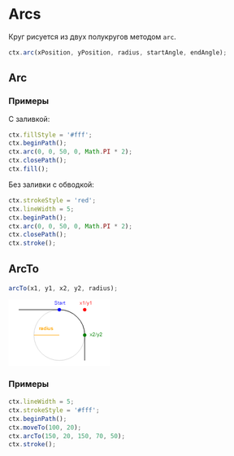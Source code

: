 # Arcs

Круг рисуется из двух полукругов методом `arc`.
```js
ctx.arc(xPosition, yPosition, radius, startAngle, endAngle);
```

## Arc

### Примеры

С заливкой:
```js
ctx.fillStyle = '#fff';
ctx.beginPath();
ctx.arc(0, 0, 50, 0, Math.PI * 2);
ctx.closePath();
ctx.fill();
```

Без заливки с обводкой:
```js
ctx.strokeStyle = 'red';
ctx.lineWidth = 5;
ctx.beginPath();
ctx.arc(0, 0, 50, 0, Math.PI * 2);
ctx.closePath();
ctx.stroke();
```

## ArcTo

```js
arcTo(x1, y1, x2, y2, radius);
```
![Alt text](../../images/canvas/arcTo.png)
### Примеры
```js
ctx.lineWidth = 5;
ctx.strokeStyle = '#fff';
ctx.beginPath();
ctx.moveTo(100, 20);
ctx.arcTo(150, 20, 150, 70, 50);
ctx.stroke();
```
